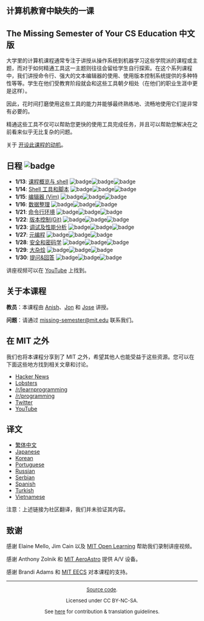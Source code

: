 ## 计算机教育中缺失的一课

## The Missing Semester of Your CS Education 中文版

大学里的计算机课程通常专注于讲授从操作系统到机器学习这些学院派的课程或主题，而对于如何精通工具这一主题则往往会留给学生自行探索。在这个系列课程中，我们讲授命令行、强大的文本编辑器的使用、使用版本控制系统提供的多种特性等等。学生在他们受教育阶段就会和这些工具朝夕相处（在他们的职业生涯中更是这样）。

因此，花时间打磨使用这些工具的能力并能够最终熟练地、流畅地使用它们是非常有必要的。

精通这些工具不仅可以帮助您更快的使用工具完成任务，并且可以帮助您解决在之前看来似乎无比复杂的问题。

关于 [开设此课程的动机](../about.md)。

## 日程 ![badge](https://img.shields.io/badge/文档同步时间-2021--04--24-blue)

- **1/13**: [课程概览与 shell](course-shell.md) ![badge](https://img.shields.io/badge/Chinese-✔-green)![badge](https://img.shields.io/badge/Update-✔-green)![badge](https://img.shields.io/badge/Solution-✔-green)
- **1/14**: [Shell 工具和脚本](shell-tools.md) ![badge](https://img.shields.io/badge/Chinese-✔-green)![badge](https://img.shields.io/badge/Update-✔-green)![badge](https://img.shields.io/badge/Solution-✔-green)
- **1/15**: [编辑器 (Vim)](editors.md) ![badge](https://img.shields.io/badge/Chinese-✔-green)![badge](https://img.shields.io/badge/Update-✔-green)![badge](https://img.shields.io/badge/Solution-✔-green)
- **1/16**: [数据整理](data-wrangling.md) ![badge](https://img.shields.io/badge/Chinese-✔-green)![badge](https://img.shields.io/badge/Update-✔-green)![badge](https://img.shields.io/badge/Solution-✔-green)
- **1/21**: [命令行环境](command-line.md) ![badge](https://img.shields.io/badge/Chinese-✔-green)![badge](https://img.shields.io/badge/Update-✔-green)![badge](https://img.shields.io/badge/Solution-✔-green)
- **1/22**: [版本控制(Git)](version-control.md) ![badge](https://img.shields.io/badge/Chinese-✔-green)![badge](https://img.shields.io/badge/Update-✔-green)![badge](https://img.shields.io/badge/Solution-✔-green)
- **1/23**: [调试及性能分析](debugging-profiling.md) ![badge](https://img.shields.io/badge/Chinese-✔-green)![badge](https://img.shields.io/badge/Update-✔-green)![badge](https://img.shields.io/badge/Solution-✔-green)
- **1/27**: [元编程](metaprogramming.md) ![badge](https://img.shields.io/badge/Chinese-✔-green)![badge](https://img.shields.io/badge/Update-✔-green)![badge](https://img.shields.io/badge/Solution-✔-green)
- **1/28**: [安全和密码学](security.md) ![badge](https://img.shields.io/badge/Chinese-✔-green)![badge](https://img.shields.io/badge/Update-✔-green)![badge](https://img.shields.io/badge/Solution-✔-green)
- **1/29**: [大杂烩](potpourri.md) ![badge](https://img.shields.io/badge/Chinese-✔-green)![badge](https://img.shields.io/badge/Update-✔-green)![badge](https://img.shields.io/badge/Solution-✘-orange)
- **1/30**: [提问&amp;回答](qa.md) ![badge](https://img.shields.io/badge/Chinese-✔-green)![badge](https://img.shields.io/badge/Update-✔-green)![badge](https://img.shields.io/badge/Solution-✘-orange)

讲座视频可以在 [YouTube](https://www.youtube.com/playlist?list=PLyzOVJj3bHQuloKGG59rS43e29ro7I57J) 上找到。

## 关于本课程

**教员**：本课程由 [Anish](https://www.anishathalye.com/)、[Jon](https://thesquareplanet.com/) 和 [Jose](http://josejg.com/) 讲授。

**问题**：请通过 [missing-semester@mit.edu](mailto:missing-semester@mit.edu) 联系我们。

## 在 MIT 之外

我们也将本课程分享到了 MIT 之外，希望其他人也能受益于这些资源。您可以在下面这些地方找到相关文章和讨论。

- [Hacker News](https://news.ycombinator.com/item?id=22226380)
- [Lobsters](https://lobste.rs/s/ti1k98/missing_semester_your_cs_education_mit)
- [/r/learnprogramming](https://www.reddit.com/r/learnprogramming/comments/eyagda/the_missing_semester_of_your_cs_education_mit/)
- [/r/programming](https://www.reddit.com/r/programming/comments/eyagcd/the_missing_semester_of_your_cs_education_mit/)
- [Twitter](https://twitter.com/jonhoo/status/1224383452591509507)
- [YouTube](https://www.youtube.com/playlist?list=PLyzOVJj3bHQuloKGG59rS43e29ro7I57J)

## 译文

- [繁体中文](https://missing-semester-zh-hant.github.io/)
- [Japanese](https://missing-semester-jp.github.io/)
- [Korean](https://missing-semester-kr.github.io/)
- [Portuguese](https://missing-semester-pt.github.io/)
- [Russian](https://missing-semester-rus.github.io/)
- [Serbian](https://netboxify.com/missing-semester/)
- [Spanish](https://missing-semester-esp.github.io/)
- [Turkish](https://missing-semester-tr.github.io/)
- [Vietnamese](https://missing-semester-vn.github.io/)

注意：上述链接为社区翻译，我们并未验证其内容。

## 致谢

感谢 Elaine Mello, Jim Cain 以及 [MIT Open Learning](https://openlearning.mit.edu/) 帮助我们录制讲座视频。

感谢 Anthony Zolnik 和 [MIT AeroAstro](https://aeroastro.mit.edu/) 提供 A/V 设备。

感谢 Brandi Adams 和 [MIT EECS](https://www.eecs.mit.edu/) 对本课程的支持。

---

<div style="font-size:small;text-align:center">

[Source code](https://github.com/missing-semester-cn/missing-semester-cn).

Licensed under CC BY-NC-SA.

See [here](../license.md) for contribution &amp; translation guidelines.

</div>
